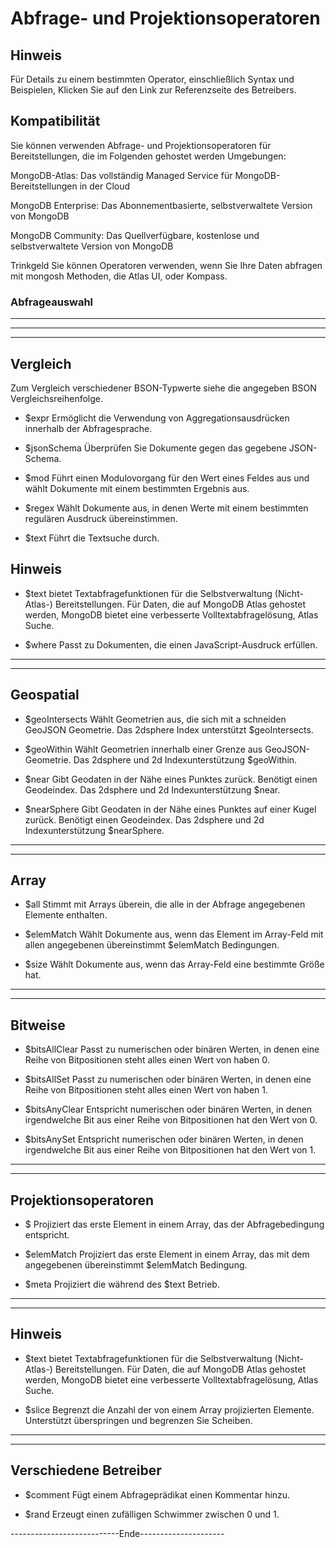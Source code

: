 # Abfrage- und Projektionsoperatoren

## Hinweis

Für Details zu einem bestimmten Operator, einschließlich Syntax und Beispielen, Klicken Sie auf den Link zur Referenzseite des Betreibers.

## Kompatibilität

Sie können verwenden Abfrage- und Projektionsoperatoren für Bereitstellungen, die im Folgenden gehostet werden Umgebungen:

MongoDB-Atlas: Das vollständig Managed Service für MongoDB-Bereitstellungen in der Cloud

MongoDB Enterprise: Das Abonnementbasierte, selbstverwaltete Version von MongoDB

MongoDB Community: Das Quellverfügbare, kostenlose und selbstverwaltete Version von MongoDB

Trinkgeld
Sie können Operatoren verwenden, wenn Sie Ihre Daten abfragen mit mongosh Methoden, die Atlas UI, oder Kompass.

### Abfrageauswahl

---

---

---

## Vergleich

Zum Vergleich verschiedener BSON-Typwerte siehe die angegeben BSON Vergleichsreihenfolge.

-   $expr
    Ermöglicht die Verwendung von Aggregationsausdrücken innerhalb der Abfragesprache.

-   $jsonSchema
    Überprüfen Sie Dokumente gegen das gegebene JSON-Schema.

-   $mod
    Führt einen Modulovorgang für den Wert eines Feldes aus und wählt Dokumente mit einem bestimmten Ergebnis aus.

-   $regex
    Wählt Dokumente aus, in denen Werte mit einem bestimmten regulären Ausdruck übereinstimmen.

-   $text
    Führt die Textsuche durch.

## Hinweis

-   $text
    bietet Textabfragefunktionen für die Selbstverwaltung (Nicht-Atlas-) Bereitstellungen. Für Daten, die auf MongoDB Atlas gehostet werden, MongoDB bietet eine verbesserte Volltextabfragelösung, Atlas Suche.

-   $where
    Passt zu Dokumenten, die einen JavaScript-Ausdruck erfüllen.

---

---

## Geospatial

-   $geoIntersects
    Wählt Geometrien aus, die sich mit a schneiden GeoJSON Geometrie. Das 2dsphere Index unterstützt $geoIntersects.

-   $geoWithin
    Wählt Geometrien innerhalb einer Grenze aus GeoJSON-Geometrie. Das 2dsphere und 2d Indexunterstützung $geoWithin.

-   $near
    Gibt Geodaten in der Nähe eines Punktes zurück. Benötigt einen Geodeindex. Das 2dsphere und 2d Indexunterstützung $near.

-   $nearSphere
    Gibt Geodaten in der Nähe eines Punktes auf einer Kugel zurück. Benötigt einen Geodeindex. Das 2dsphere und 2d Indexunterstützung $nearSphere.

---

---

## Array

-   $all
    Stimmt mit Arrays überein, die alle in der Abfrage angegebenen Elemente enthalten.

-   $elemMatch
    Wählt Dokumente aus, wenn das Element im Array-Feld mit allen angegebenen übereinstimmt $elemMatch Bedingungen.

-   $size
    Wählt Dokumente aus, wenn das Array-Feld eine bestimmte Größe hat.

---

---

## Bitweise

-   $bitsAllClear
    Passt zu numerischen oder binären Werten, in denen eine Reihe von Bitpositionen steht alles einen Wert von haben 0.

-   $bitsAllSet
    Passt zu numerischen oder binären Werten, in denen eine Reihe von Bitpositionen steht alles einen Wert von haben 1.

-   $bitsAnyClear
    Entspricht numerischen oder binären Werten, in denen irgendwelche Bit aus einer Reihe von Bitpositionen hat den Wert von 0.

-   $bitsAnySet
    Entspricht numerischen oder binären Werten, in denen irgendwelche Bit aus einer Reihe von Bitpositionen hat den Wert von 1.

---

---

## Projektionsoperatoren

-   $
    Projiziert das erste Element in einem Array, das der Abfragebedingung entspricht.

-   $elemMatch
    Projiziert das erste Element in einem Array, das mit dem angegebenen übereinstimmt $elemMatch Bedingung.

-   $meta
    Projiziert die während des $text Betrieb.

---

---

## Hinweis

-   $text bietet Textabfragefunktionen für die Selbstverwaltung (Nicht-Atlas-)
    Bereitstellungen. Für Daten, die auf MongoDB Atlas gehostet werden, MongoDB bietet eine verbesserte Volltextabfragelösung, Atlas Suche.

-   $slice
    Begrenzt die Anzahl der von einem Array projizierten Elemente. Unterstützt überspringen und begrenzen Sie Scheiben.

---

---

## Verschiedene Betreiber

-   $comment
    Fügt einem Abfrageprädikat einen Kommentar hinzu.

-   $rand
    Erzeugt einen zufälligen Schwimmer zwischen 0 und 1.

---------------------------Ende---------------------
